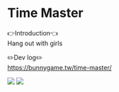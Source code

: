 # Time Master
👉Introduction👈  
Hang out with girls

✏️Dev log✏️  
https://bunnygame.tw/time-master/

![](imagePath)
[<img src="https://img.youtube.com/vi/3p4UC39gtqc/hqdefault.jpg">](https://youtu.be/3p4UC39gtqc)
